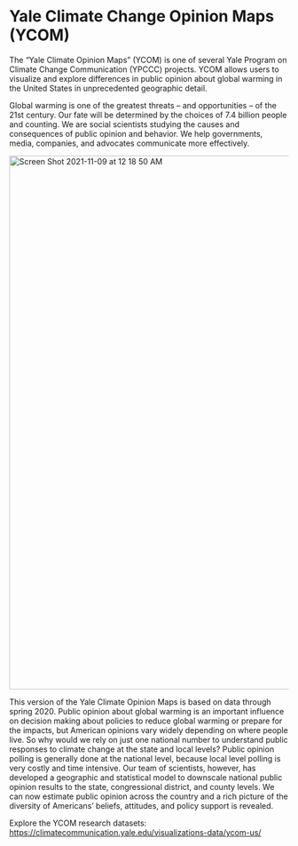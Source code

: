 # Yale Climate Change Opinion Maps (YCOM)


The “Yale Climate Opinion Maps” (YCOM) is one of several Yale Program on Climate Change Communication (YPCCC) projects. YCOM allows users to visualize and explore differences in public opinion about global warming in the United States in unprecedented geographic detail.

Global warming is one of the greatest threats – and opportunities – of the 21st century. Our fate will be determined by the choices of 7.4 billion people and counting. We are social scientists studying the causes and consequences of public opinion and behavior. We help governments, media, companies, and advocates communicate more effectively. 


<img width="961" alt="Screen Shot 2021-11-09 at 12 18 50 AM" src="https://user-images.githubusercontent.com/50230767/140866981-8160dbda-a766-4e23-bf95-dcc3114189bc.png">

This version of the Yale Climate Opinion Maps is based on data through spring 2020. Public opinion about global warming is an important influence on decision making about policies to reduce global warming or prepare for the impacts, but American opinions vary widely depending on where people live. So why would we rely on just one national number to understand public responses to climate change at the state and local levels? Public opinion polling is generally done at the national level, because local level polling is very costly and time intensive. Our team of scientists, however, has developed a geographic and statistical model to downscale national public opinion results to the state, congressional district, and county levels. We can now estimate public opinion across the country and a rich picture of the diversity of Americans’ beliefs, attitudes, and policy support is revealed.




Explore the YCOM research datasets:
https://climatecommunication.yale.edu/visualizations-data/ycom-us/

